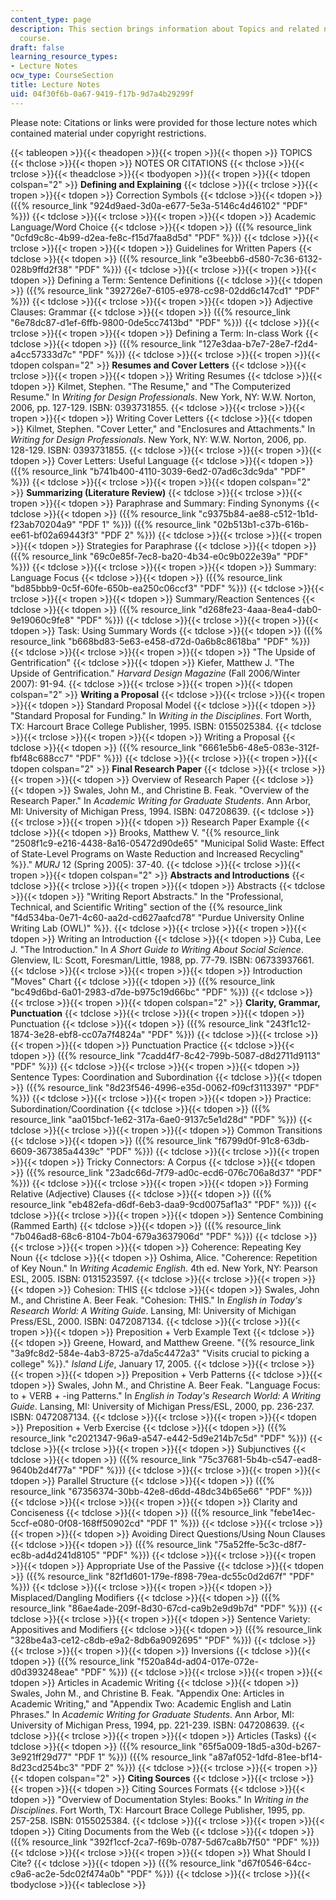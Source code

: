 ```yaml
---
content_type: page
description: This section brings information about Topics and related notes for the
  course.
draft: false
learning_resource_types:
- Lecture Notes
ocw_type: CourseSection
title: Lecture Notes
uid: 04f30f6b-0a67-9419-f17b-9d7a4b29299f
---
```

Please note: Citations or links were provided for those lecture notes which contained material under copyright restrictions.

{{< tableopen >}}{{< theadopen >}}{{< tropen >}}{{< thopen >}}
TOPICS
{{< thclose >}}{{< thopen >}}
NOTES OR CITATIONS
{{< thclose >}}{{< trclose >}}{{< theadclose >}}{{< tbodyopen >}}{{< tropen >}}{{< tdopen colspan="2" >}}
**Defining and Explaining**
{{< tdclose >}}{{< trclose >}}{{< tropen >}}{{< tdopen >}}
Correction Symbols
{{< tdclose >}}{{< tdopen >}}
({{% resource_link "924d9aed-3d0a-e677-5e3a-5146c4d46102" "PDF" %}})
{{< tdclose >}}{{< trclose >}}{{< tropen >}}{{< tdopen >}}
Academic Language/Word Choice
{{< tdclose >}}{{< tdopen >}}
({{% resource_link "0cfd9c8c-4b99-d2ea-fe8c-f15d7faa8d5d" "PDF" %}})
{{< tdclose >}}{{< trclose >}}{{< tropen >}}{{< tdopen >}}
Guidelines for Written Papers
{{< tdclose >}}{{< tdopen >}}
({{% resource_link "e3beebb6-d580-7c36-6132-028b9ffd2f38" "PDF" %}})
{{< tdclose >}}{{< trclose >}}{{< tropen >}}{{< tdopen >}}
Defining a Term: Sentence Definitions
{{< tdclose >}}{{< tdopen >}}
({{% resource_link "392726e7-6105-e978-cc98-02dd6c147cd1" "PDF" %}})
{{< tdclose >}}{{< trclose >}}{{< tropen >}}{{< tdopen >}}
Adjective Clauses: Grammar
{{< tdclose >}}{{< tdopen >}}
({{% resource_link "6e78dc87-d1ef-6ffb-9800-0de5cc7413bd" "PDF" %}})
{{< tdclose >}}{{< trclose >}}{{< tropen >}}{{< tdopen >}}
Defining a Term: In-class Work
{{< tdclose >}}{{< tdopen >}}
({{% resource_link "127e3daa-b7e7-28e7-f2d4-a4cc57333d7c" "PDF" %}})
{{< tdclose >}}{{< trclose >}}{{< tropen >}}{{< tdopen colspan="2" >}}
**Resumes and Cover Letters**
{{< tdclose >}}{{< trclose >}}{{< tropen >}}{{< tdopen >}}
Writing Resumes
{{< tdclose >}}{{< tdopen >}}
Kilmet, Stephen. "The Resume," and "The Computerized Resume." In *Writing for Design Professionals*. New York, NY: W.W. Norton, 2006, pp. 127-129. ISBN: 0393731855.
{{< tdclose >}}{{< trclose >}}{{< tropen >}}{{< tdopen >}}
Writing Cover Letters
{{< tdclose >}}{{< tdopen >}}
Kilmet, Stephen. "Cover Letter," and "Enclosures and Attachments." In *Writing for Design Professionals*. New York, NY: W.W. Norton, 2006, pp. 128-129. ISBN: 0393731855.
{{< tdclose >}}{{< trclose >}}{{< tropen >}}{{< tdopen >}}
Cover Letters: Useful Language
{{< tdclose >}}{{< tdopen >}}
({{% resource_link "b741b400-4110-3039-6ed2-07ad6c3dc9da" "PDF" %}})
{{< tdclose >}}{{< trclose >}}{{< tropen >}}{{< tdopen colspan="2" >}}
**Summarizing (Literature Review)**
{{< tdclose >}}{{< trclose >}}{{< tropen >}}{{< tdopen >}}
Paraphrase and Summary: Finding Synonyms
{{< tdclose >}}{{< tdopen >}}
({{% resource_link "c9375b84-ae88-c512-1b1d-f23ab70204a9" "PDF 1" %}}) ({{% resource_link "02b513b1-c37b-616b-ee61-bf02a69443f3" "PDF 2" %}})
{{< tdclose >}}{{< trclose >}}{{< tropen >}}{{< tdopen >}}
Strategies for Paraphrase
{{< tdclose >}}{{< tdopen >}}
({{% resource_link "69c0e85f-7ec8-ba20-4b34-e0c9b022e39a" "PDF" %}})
{{< tdclose >}}{{< trclose >}}{{< tropen >}}{{< tdopen >}}
Summary: Language Focus
{{< tdclose >}}{{< tdopen >}}
({{% resource_link "bd85bbb9-0c5f-60fe-650b-ea250c06ccf3" "PDF" %}})
{{< tdclose >}}{{< trclose >}}{{< tropen >}}{{< tdopen >}}
Summary/Reaction Sentences
{{< tdclose >}}{{< tdopen >}}
({{% resource_link "d268fe23-4aaa-8ea4-dab0-9e19060c9fe8" "PDF" %}})
{{< tdclose >}}{{< trclose >}}{{< tropen >}}{{< tdopen >}}
Task: Using Summary Words
{{< tdclose >}}{{< tdopen >}}
({{% resource_link "b668bd83-5e63-e458-d72d-0a6b8c8618ba" "PDF" %}})
{{< tdclose >}}{{< trclose >}}{{< tropen >}}{{< tdopen >}}
"The Upside of Gentrification"
{{< tdclose >}}{{< tdopen >}}
Kiefer, Matthew J. "The Upside of Gentrification." *Harvard Design Magazine* (Fall 2006/Winter 2007): 91-94.
{{< tdclose >}}{{< trclose >}}{{< tropen >}}{{< tdopen colspan="2" >}}
**Writing a Proposal**
{{< tdclose >}}{{< trclose >}}{{< tropen >}}{{< tdopen >}}
Standard Proposal Model
{{< tdclose >}}{{< tdopen >}}
"Standard Proposal for Funding." In *Writing in the Disciplines*. Fort Worth, TX: Harcourt Brace College Publisher, 1995. ISBN: 0155025384.
{{< tdclose >}}{{< trclose >}}{{< tropen >}}{{< tdopen >}}
Writing a Proposal
{{< tdclose >}}{{< tdopen >}}
({{% resource_link "6661e5b6-48e5-083e-312f-fbf48c688cc7" "PDF" %}})
{{< tdclose >}}{{< trclose >}}{{< tropen >}}{{< tdopen colspan="2" >}}
**Final Research Paper**
{{< tdclose >}}{{< trclose >}}{{< tropen >}}{{< tdopen >}}
Overview of Research Paper
{{< tdclose >}}{{< tdopen >}}
Swales, John M., and Christine B. Feak. "Overview of the Research Paper." In *Academic Writing for Graduate Students*. Ann Arbor, MI: University of Michigan Press, 1994. ISBN: 047208639.
{{< tdclose >}}{{< trclose >}}{{< tropen >}}{{< tdopen >}}
Research Paper Example
{{< tdclose >}}{{< tdopen >}}
Brooks, Matthew V. "{{% resource_link "2508f1c9-e216-4438-8a16-05472d90de65" "Municipal Solid Waste: Effect of State-Level Programs on Waste Reduction and Increased Recycling" %}}." *MURJ* 12 (Spring 2005): 37-40.
{{< tdclose >}}{{< trclose >}}{{< tropen >}}{{< tdopen colspan="2" >}}
**Abstracts and Introductions**
{{< tdclose >}}{{< trclose >}}{{< tropen >}}{{< tdopen >}}
Abstracts
{{< tdclose >}}{{< tdopen >}}
"Writing Report Abstracts." In the "Professional, Technical, and Scientific Writing" section of the {{% resource_link "f4d534ba-0e71-4c60-aa2d-cd627aafcd78" "Purdue University Online Writing Lab (OWL)" %}}.
{{< tdclose >}}{{< trclose >}}{{< tropen >}}{{< tdopen >}}
Writing an Introduction
{{< tdclose >}}{{< tdopen >}}
Cuba, Lee J. "The Introduction." In *A Short Guide to Writing About Social Science*. Glenview, IL: Scott, Foresman/Little, 1988, pp. 77-79. ISBN: 06733937661.
{{< tdclose >}}{{< trclose >}}{{< tropen >}}{{< tdopen >}}
Introduction "Moves" Chart
{{< tdclose >}}{{< tdopen >}}
({{% resource_link "bc49d6bd-6a01-2983-d7de-b975c19d66bc" "PDF" %}})
{{< tdclose >}}{{< trclose >}}{{< tropen >}}{{< tdopen colspan="2" >}}
**Clarity, Grammar, Punctuation**
{{< tdclose >}}{{< trclose >}}{{< tropen >}}{{< tdopen >}}
Punctuation
{{< tdclose >}}{{< tdopen >}}
({{% resource_link "243f1c12-1874-3e28-ebf8-cc07a7f4824a" "PDF" %}})
{{< tdclose >}}{{< trclose >}}{{< tropen >}}{{< tdopen >}}
Punctuation Practice
{{< tdclose >}}{{< tdopen >}}
({{% resource_link "7cadd4f7-8c42-799b-5087-d8d2711d9113" "PDF" %}})
{{< tdclose >}}{{< trclose >}}{{< tropen >}}{{< tdopen >}}
Sentence Types: Coordination and Subordination
{{< tdclose >}}{{< tdopen >}}
({{% resource_link "8d23f546-4996-e35d-0062-f09cf3113397" "PDF" %}})
{{< tdclose >}}{{< trclose >}}{{< tropen >}}{{< tdopen >}}
Practice: Subordination/Coordination
{{< tdclose >}}{{< tdopen >}}
({{% resource_link "aa015bcf-1e62-317a-6ae0-9137c5e1d28d" "PDF" %}})
{{< tdclose >}}{{< trclose >}}{{< tropen >}}{{< tdopen >}}
Common Transitions
{{< tdclose >}}{{< tdopen >}}
({{% resource_link "f6799d0f-91c8-63db-6609-367385a4439c" "PDF" %}})
{{< tdclose >}}{{< trclose >}}{{< tropen >}}{{< tdopen >}}
Tricky Connectors: A Corpus
{{< tdclose >}}{{< tdopen >}}
({{% resource_link "23adc66d-7f79-ad0c-ecd6-076c706a8d37" "PDF" %}})
{{< tdclose >}}{{< trclose >}}{{< tropen >}}{{< tdopen >}}
Forming Relative (Adjective) Clauses
{{< tdclose >}}{{< tdopen >}}
({{% resource_link "eb482efa-d6df-6eb3-daa9-9cd0075af1a3" "PDF" %}})
{{< tdclose >}}{{< trclose >}}{{< tropen >}}{{< tdopen >}}
Sentence Combining (Rammed Earth)
{{< tdclose >}}{{< tdopen >}}
({{% resource_link "7b046ad8-68c6-8104-7b04-679a3637906d" "PDF" %}})
{{< tdclose >}}{{< trclose >}}{{< tropen >}}{{< tdopen >}}
Coherence: Repeating Key Noun
{{< tdclose >}}{{< tdopen >}}
Oshima, Alice. "Coherence: Repetition of Key Noun." In *Writing Academic English*. 4th ed. New York, NY: Pearson ESL, 2005. ISBN: 0131523597.
{{< tdclose >}}{{< trclose >}}{{< tropen >}}{{< tdopen >}}
Cohesion: THIS
{{< tdclose >}}{{< tdopen >}}
Swales, John M., and Christine A. Beer Feak. "Cohesion: THIS." In *English in Today's Research World: A Writing Guide*. Lansing, MI: University of Michigan Press/ESL, 2000. ISBN: 0472087134.
{{< tdclose >}}{{< trclose >}}{{< tropen >}}{{< tdopen >}}
Preposition + Verb Example Text
{{< tdclose >}}{{< tdopen >}}
Greene, Howard, and Matthew Greene. "{{% resource_link "3a9fc8d2-584e-4ab3-8725-a7da5c4472a3" "Visits crucial to picking a college" %}}." *Island Life*, January 17, 2005.
{{< tdclose >}}{{< trclose >}}{{< tropen >}}{{< tdopen >}}
Preposition + Verb Patterns
{{< tdclose >}}{{< tdopen >}}
Swales, John M., and Christine A. Beer Feak. "Language Focus: to + VERB + -ing Patterns." In *English in Today's Research World: A Writing Guide*. Lansing, MI: University of Michigan Press/ESL, 2000, pp. 236-237. ISBN: 0472087134.
{{< tdclose >}}{{< trclose >}}{{< tropen >}}{{< tdopen >}}
Preposition + Verb Exercise
{{< tdclose >}}{{< tdopen >}}
({{% resource_link "c2021347-96a9-a547-e442-5d9e214b7c5d" "PDF" %}})
{{< tdclose >}}{{< trclose >}}{{< tropen >}}{{< tdopen >}}
Subjunctives
{{< tdclose >}}{{< tdopen >}}
({{% resource_link "75c37681-5b4b-c547-ead8-9640b2d4f77a" "PDF" %}})
{{< tdclose >}}{{< trclose >}}{{< tropen >}}{{< tdopen >}}
Parallel Structure
{{< tdclose >}}{{< tdopen >}}
({{% resource_link "67356374-30bb-42e8-d6dd-48dc34b65e66" "PDF" %}})
{{< tdclose >}}{{< trclose >}}{{< tropen >}}{{< tdopen >}}
Clarity and Conciseness
{{< tdclose >}}{{< tdopen >}}
({{% resource_link "febe14ec-5ccf-e080-0f08-168ff50902cd" "PDF 1" %}})
{{< tdclose >}}{{< trclose >}}{{< tropen >}}{{< tdopen >}}
Avoiding Direct Questions/Using Noun Clauses
{{< tdclose >}}{{< tdopen >}}
({{% resource_link "75a52ffe-5c3c-d8f7-ec8b-ad4d241d8105" "PDF" %}})
{{< tdclose >}}{{< trclose >}}{{< tropen >}}{{< tdopen >}}
Appropriate Use of the Passive
{{< tdclose >}}{{< tdopen >}}
({{% resource_link "82f1d601-179e-f898-79ea-dc55c0d2d67f" "PDF" %}})
{{< tdclose >}}{{< trclose >}}{{< tropen >}}{{< tdopen >}}
Misplaced/Dangling Modifiers
{{< tdclose >}}{{< tdopen >}}
({{% resource_link "86ae4ade-209f-8d30-67cd-ca9b2e9d9b7d" "PDF" %}})
{{< tdclose >}}{{< trclose >}}{{< tropen >}}{{< tdopen >}}
Sentence Variety: Appositives and Modifiers
{{< tdclose >}}{{< tdopen >}}
({{% resource_link "328be4a3-ce12-c8db-e9a2-8db6a9092695" "PDF" %}})
{{< tdclose >}}{{< trclose >}}{{< tropen >}}{{< tdopen >}}
Inversions
{{< tdclose >}}{{< tdopen >}}
({{% resource_link "f520a84d-ad04-017e-072e-d0d393248eae" "PDF" %}})
{{< tdclose >}}{{< trclose >}}{{< tropen >}}{{< tdopen >}}
Articles in Academic Writing
{{< tdclose >}}{{< tdopen >}}
Swales, John M., and Christine B. Feak. "Appendix One: Articles in Academic Writing," and "Appendix Two: Academic English and Latin Phrases." In *Academic Writing for Graduate Students*. Ann Arbor, MI: University of Michigan Press, 1994, pp. 221-239. ISBN: 047208639.
{{< tdclose >}}{{< trclose >}}{{< tropen >}}{{< tdopen >}}
Articles (Tasks)
{{< tdclose >}}{{< tdopen >}}
({{% resource_link "65f5a009-18d5-a30d-b267-3e921ff29d77" "PDF 1" %}}) ({{% resource_link "a87af052-1dfd-81ee-bf14-8d23cd254bc3" "PDF 2" %}})
{{< tdclose >}}{{< trclose >}}{{< tropen >}}{{< tdopen colspan="2" >}}
**Citing Sources**
{{< tdclose >}}{{< trclose >}}{{< tropen >}}{{< tdopen >}}
Citing Sources Formats
{{< tdclose >}}{{< tdopen >}}
"Overview of Documentation Styles: Books." In *Writing in the Disciplines*. Fort Worth, TX: Harcourt Brace College Publisher, 1995, pp. 257-258. ISBN: 0155025384.
{{< tdclose >}}{{< trclose >}}{{< tropen >}}{{< tdopen >}}
Citing Documents from the Web
{{< tdclose >}}{{< tdopen >}}
({{% resource_link "392f1ccf-2ca7-f69b-0787-5d67ca8b7f50" "PDF" %}})
{{< tdclose >}}{{< trclose >}}{{< tropen >}}{{< tdopen >}}
What Should I Cite?
{{< tdclose >}}{{< tdopen >}}
({{% resource_link "d67f0546-64cc-c9a6-ac2e-5dc02f474a0b" "PDF" %}})
{{< tdclose >}}{{< trclose >}}{{< tbodyclose >}}{{< tableclose >}}